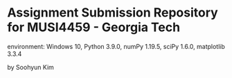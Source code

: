 # Assignment Submission Repository for MUSI4459 - Georgia Tech

environment: Windows 10, Python 3.9.0, numPy 1.19.5, sciPy 1.6.0, matplotlib 3.3.4 

by Soohyun Kim
